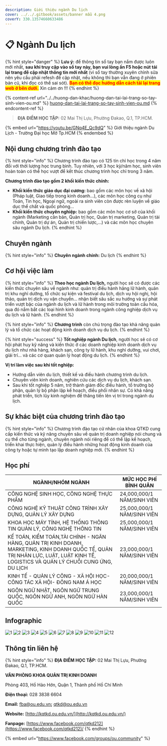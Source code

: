 ```yaml
---
description: Giới thiệu ngành Du lịch
cover: ../../.gitbook/assets/banner mẫu 4.png
coverY: 330.13574660633486
---
```


# 📋 Ngành Du lịch

{% hint style="danger" %}
**Lưu ý:** để thông tin sổ tay bạn nắm được luôn mới nhất, **sau khi truy cập vào sổ tay này, bạn vui lòng ấn F5 hoặc nút tải lại trang để cập nhật thông tin mới nhất** (vì sổ tay thường xuyên chỉnh sửa nên yêu cầu phải refesh để cập nhật, nếu không thì bạn vẫn đang ở phiên bản cũ, khi đọc có thể sai sót). <mark style="color:red;">**Bạn có thể đọc hướng dẫn cách tải lại trang web ở bên dưới.**</mark> Xin cảm ơn !!!
{% endhint %}

{% content-ref url="../../huong-dan-khac/huong-dan-tai-lai-trang-so-tay-sinh-vien-ou.md" %}
[huong-dan-tai-lai-trang-so-tay-sinh-vien-ou.md](../../huong-dan-khac/huong-dan-tai-lai-trang-so-tay-sinh-vien-ou.md)
{% endcontent-ref %}

> **ĐỊA ĐIỂM HỌC TẬP:** 02 Mai Thị Lựu, Phường Đakao, Q.1, TP.HCM.

{% embed url="https://youtu.be/GNq4E_Qc9dQ" %}
Giới thiệu ngành Du Lịch - Trường Đại học Mở Tp.HCM
{% endembed %}

## Nội dung chương trình đào tạo

{% hint style="info" %}
Chương trình đào tạo có 125 tín chỉ học trong 4 năm đối với thời lượng học trung bình. Tuy nhiên, với 3 học kỳ/năm học, sinh viên hoàn toàn có thể học vượt để kết thúc chương trình học chỉ trong 3 năm.

**Chương trình đào tạo gồm 2 khối kiến thức chính:**

* **Khối kiến thức giáo dục đại cương:** bao gồm các môn học về xã hội (Pháp luật, Giao tiếp trong kinh doanh…), các môn học công cụ như Toán, Tin học, Ngoại ngữ, ngoài ra sinh viên còn được rèn luyện về giáo dục thể chất và quốc phòng…
* **Khối kiến thức chuyên nghiệp:** bao gồm các môn học cơ sở của khối ngành (Marketing căn bản, Quản trị học, Quản trị marketing, Quản trị tài chính, Quản trị dự án, Quản trị chiến lược,…) và các môn học chuyên sâu ngành Du lịch.
{% endhint %}

## Chuyên ngành

{% hint style="info" %}
**Chuyên ngành chính:** Du lịch
{% endhint %}

## Cơ hội việc làm

{% hint style="info" %}
**Theo học ngành Du lịch,** người học sẽ có được các kiến thức chuyên sâu về ngành như: quản trị điều hành hãng lữ hành, quản trị khu nghỉ dưỡng, tổ chức sự kiện và festival du lịch, dịch vụ hội nghị, hội thảo, quản trị dịch vụ vận chuyển… nhận biết sâu sắc xu hướng và sự phát triển vượt bậc của ngành du lịch và lữ hành trong môi trường toàn cầu hóa, qua đó nắm bắt các loại hình kinh doanh trong ngành công nghiệp dịch vụ du lịch và lữ hành.&#x20;
{% endhint %}

{% hint style="info" %}
**Chương trình** còn chú trọng đào tạo khả năng quản lý và tổ chức các hoạt động kinh doanh dịch vụ du lịch.
{% endhint %}

{% hint style="success" %}
**Tốt nghiệp ngành Du lịch**, người học sẽ có cơ hội phát huy kỹ năng và kiến thức ở các doanh nghiệp kinh doanh dịch vụ du lịch như nhà hàng, khách sạn, công ty lữ hành, khu nghỉ dưỡng, vui chơi, giải trí… và các cơ quan quản lý hoạt động du lịch.
{% endhint %}

**Vị trí làm việc sau khi tốt nghiệp:**

* Hướng dẫn viên du lịch, thiết kế và điều hành chương trình du lịch.
* Chuyên viên kinh doanh, nghiên cứu các dịch vụ du lịch, khách sạn.
* Sau khi tốt nghiệp 5 năm, trở thành giám đốc điều hành, tổ trưởng bộ phận, quản lý bộ phận lập kế hoạch, điều phối nhân sự. Có khả năng phát triển, tích lũy kinh nghiệm để thăng tiến lên vị trí trong ngành du lịch.

## Sự khác biệt của chương trình đào tạo

{% hint style="info" %}
Chương trình đào tạo cử nhân của khoa QTKD cung cấp kiến thức và kỹ năng chuyên sâu về quản trị doanh nghiệp nói chung và cụ thể cho từng ngành, chuyên ngành nói riêng để có thể lập kế hoạch, triển khai thực hiện, quản lý điều hành những hoạt động kinh doanh của công ty hoặc tự mình tạo lập doanh nghiệp mới.
{% endhint %}

## Học phí

| NGÀNH/NHÓM NGÀNH                                                                                                                                                                  | MỨC HỌC PHÍ BÌNH QUÂN      |
| --------------------------------------------------------------------------------------------------------------------------------------------------------------------------------- | -------------------------- |
| CÔNG NGHỆ SINH HỌC, CÔNG NGHỆ THỰC PHẨM                                                                                                                                           | 24,000,000/1 NĂM/SINH VIÊN |
| CÔNG NGHỆ KỸ THUẬT CÔNG TRÌNH XÂY DỰNG, QUẢN LÝ XÂY DỰNG                                                                                                                          | 25,000,000/1 NĂM/SINH VIÊN |
| KHOA HỌC MÁY TÍNH, HỆ THỐNG THÔNG TIN QUẢN LÝ, CÔNG NGHỆ THÔNG TIN                                                                                                                | 25,000,000/1 NĂM/SINH VIÊN |
| KẾ TOÁN, KIỂM TOÁN,TÀI CHÍNH - NGÂN HÀNG, QUẢN TRỊ KINH DOANH, MARKETING, KINH DOANH QUỐC TẾ, QUẢN TRỊ NHÂN LỰC, LUẬT, LUẬT KINH TẾ, LOGISTICS VÀ QUẢN LÝ CHUỖI CUNG ỨNG, DU LỊCH | 23,000,000/1 NĂM/SINH VIÊN |
| KINH TẾ - QUẢN LÝ CÔNG - XÃ HỘI HỌC- CÔNG TÁC XÃ HỘI- ĐÔNG NAM Á HỌC                                                                                                              | 20,000,000/1 NĂM/SINH VIÊN |
| NGÔN NGỮ NHẬT, NGÔN NGỮ TRUNG QUỐC, NGÔN NGỮ ANH, NGÔN NGỮ HÀN QUỐC                                                                                                               | 23,000,000/1 NĂM/SINH VIÊN |

## Infographic

![1](<../../.gitbook/assets/1 - tiêu đề (1) (1).png>) ![2](<../../.gitbook/assets/2 - giới thiệu chung (1) (1).png>) ![3](<../../.gitbook/assets/3 - Ngành & việc làm (2).png>) ![4](<../../.gitbook/assets/4 - NGÀNH DU LỊCH 1.png>) ![5](<../../.gitbook/assets/5 - NGÀNH DU LỊCH 2.png>) ![6](<../../.gitbook/assets/6 - Mục tiêu đào tạo.png>) ![7](<../../.gitbook/assets/7 - MỤC TIÊU ĐÀO TẠO.png>) ![8](<../../.gitbook/assets/8 - NỘI DUNG CHƯƠNG TRÌNH ĐÀO TẠO.png>) ![9](<../../.gitbook/assets/9 - NỘI DUNG CHƯƠNG TRÌNH ĐÀO TẠO (1).png>) ![10](<../../.gitbook/assets/11 - học phí (1).png>) ![11](<../../.gitbook/assets/12 - học phí.png>) ![12](<../../.gitbook/assets/13 - thông tin khác.png>)

## Thông tin liên hệ

{% hint style="info" %}
**ĐỊA ĐIỂM HỌC TẬP:** 02 Mai Thị Lựu, Phường Đakao, Q.1, TP.HCM.

**VĂN PHÒNG KHOA QUẢN TRỊ KINH DOANH**

Phòng 403, Hồ Hảo Hớn, Quận 1, Thành phố Hồ Chí Minh

**Điện thoại:** 028 3838 6604

**Email:** [fba@ou.edu.vn](mailto:fba@ou.edu.vn)**;** qtkd@ou.edu.vn

**Website:** [http://kqtkd.ou.edu.vn/](http://kqtkd.ou.edu.vn/)

**Fanpage:** [https://www.facebook.com/qtkd212](https://www.facebook.com/qtkd212)/
{% endhint %}

{% embed url="https://www.facebook.com/groups/ou.community" %}
